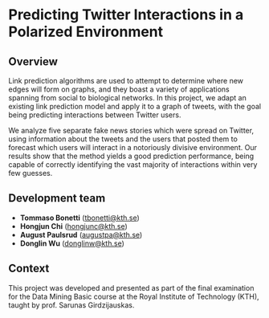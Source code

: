 # Predicting Twitter Interactions in a Polarized Environment

## Overview

Link prediction algorithms are used to attempt to determine where new edges will form on graphs, and they boast a variety of applications spanning from social to biological networks. In this project, we adapt an existing link prediction model and apply it to a graph of tweets, with the goal being predicting interactions between Twitter users.

We analyze five separate fake news stories which were spread on Twitter, using information about the tweets and the users that posted them to forecast which users will interact in a notoriously divisive environment. Our results show that the method yields a good prediction performance, being capable of correctly identifying the vast majority of interactions within very few guesses.

## Development team

* **Tommaso Bonetti** ([tbonetti@kth.se](mailto:tbonetti@kth.se))
* **Hongjun Chi** ([hongjunc@kth.se](mailto:hongjunc@kth.se))
* **August Paulsrud** ([augustpa@kth.se](mailto:augustpa@kth.se))
* **Donglin Wu** ([donglinw@kth.se](mailto:donglinw@kth.se))

## Context

This project was developed and presented as part of the final examination for the Data Mining Basic course at the Royal
Institute of Technology (KTH), taught by prof. Sarunas Girdzijauskas.
